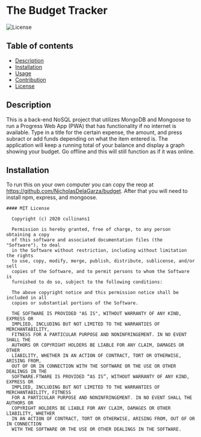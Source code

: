  # The Budget Tracker
  
  
  ![License](https://img.shields.io/badge/license-mit-informational.svg)

  ## Table of contents

  * [Description](#description)
  * [Installation](#installation)
  * [Usage](#usage)
  * [Contribution](#contribution)
  * [License](#license)


  ## Description
  
  This is a back-end NoSQL project that utilizes MongoDB and Mongoose to run a Progress Web App (PWA) that has functionality if no internet is available. Type in a title for the certain expense, the amount, and press subract or add funds depending on what the item entered is. The application will keep a running total of your balance and display a graph showing your budget. Go offline and this will still function as if it was online. 

  ## Installation

  To run this on your own computer you can copy the reop at https://github.com/NicholasDelaGarza/budget. After that you will need to install npm, express, and mongoose.
  
    #### MIT License

      Copyright (c) 2020 cullinans1

      Permission is hereby granted, free of charge, to any person obtaining a copy
      of this software and associated documentation files (the "Software"), to deal
      in the Software without restriction, including without limitation the rights
      to use, copy, modify, merge, publish, distribute, sublicense, and/or sell
      copies of the Software, and to permit persons to whom the Software is
      furnished to do so, subject to the following conditions:

      The above copyright notice and this permission notice shall be included in all
      copies or substantial portions of the Software.

      THE SOFTWARE IS PROVIDED "AS IS", WITHOUT WARRANTY OF ANY KIND, EXPRESS OR
      IMPLIED, INCLUDING BUT NOT LIMITED TO THE WARRANTIES OF MERCHANTABILITY,
      FITNESS FOR A PARTICULAR PURPOSE AND NONINFRINGEMENT. IN NO EVENT SHALL THE
      AUTHORS OR COPYRIGHT HOLDERS BE LIABLE FOR ANY CLAIM, DAMAGES OR OTHER
      LIABILITY, WHETHER IN AN ACTION OF CONTRACT, TORT OR OTHERWISE, ARISING FROM,
      OUT OF OR IN CONNECTION WITH THE SOFTWARE OR THE USE OR OTHER DEALINGS IN THE
      SOFTWARE.FTWARE IS PROVIDED “AS IS”, WITHOUT WARRANTY OF ANY KIND, EXPRESS OR 
      IMPLIED, INCLUDING BUT NOT LIMITED TO THE WARRANTIES OF MERCHANTABILITY, FITNESS 
      FOR A PARTICULAR PURPOSE AND NONINFRINGEMENT. IN NO EVENT SHALL THE AUTHORS OR 
      COPYRIGHT HOLDERS BE LIABLE FOR ANY CLAIM, DAMAGES OR OTHER LIABILITY, WHETHER 
      IN AN ACTION OF CONTRACT, TORT OR OTHERWISE, ARISING FROM, OUT OF OR IN CONNECTION 
      WITH THE SOFTWARE OR THE USE OR OTHER DEALINGS IN THE SOFTWARE.
